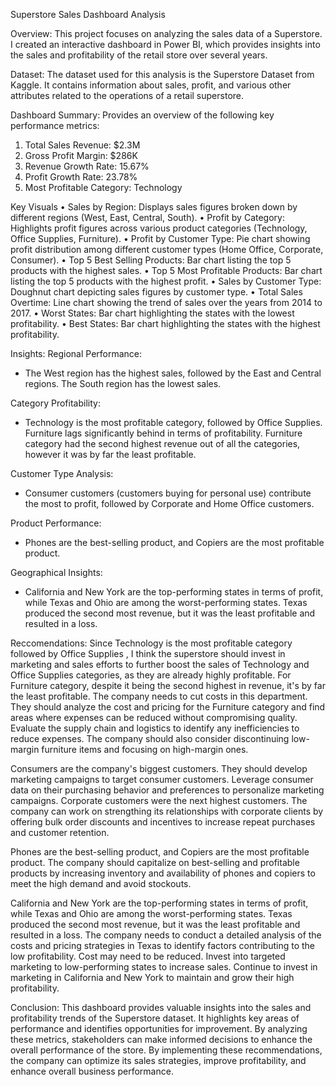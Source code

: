Superstore Sales Dashboard Analysis


Overview:
This project focuses on analyzing the sales data of a Superstore. I created an interactive dashboard in Power BI, which provides insights into the sales and profitability of the retail store over several years.


Dataset:
The dataset used for this analysis is the Superstore Dataset from Kaggle. It contains information about sales, profit, and various other attributes related to the operations of a retail superstore.


Dashboard Summary:
Provides an overview of the following key performance metrics:
1.	Total Sales Revenue: $2.3M
2.	Gross Profit Margin: $286K
3.	Revenue Growth Rate: 15.67%
4.	Profit Growth Rate: 23.78%
5.	Most Profitable Category: Technology

Key Visuals
•	Sales by Region: Displays sales figures broken down by different regions (West, East, Central, South).
•	Profit by Category: Highlights profit figures across various product categories (Technology, Office Supplies, Furniture).
•	Profit by Customer Type: Pie chart showing profit distribution among different customer types (Home Office, Corporate, Consumer).
•	Top 5 Best Selling Products: Bar chart listing the top 5 products with the highest sales.
•	Top 5 Most Profitable Products: Bar chart listing the top 5 products with the highest profit.
•	Sales by Customer Type: Doughnut chart depicting sales figures by customer type.
•	Total Sales Overtime: Line chart showing the trend of sales over the years from 2014 to 2017.
•	Worst States: Bar chart highlighting the states with the lowest profitability.
•	Best States: Bar chart highlighting the states with the highest profitability.


Insights:
Regional Performance:
- The West region has the highest sales, followed by the East and Central regions. The South region has the lowest sales.

Category Profitability:
- Technology is the most profitable category, followed by Office Supplies. Furniture lags significantly behind in terms of profitability. Furniture category had the second highest revenue out of all the categories, however it was by far the least profitable. 

Customer Type Analysis:
- Consumer customers (customers buying for personal use) contribute the most to profit, followed by Corporate and Home Office customers.

Product Performance:
- Phones are the best-selling product, and Copiers are the most profitable product.

Geographical Insights:
- California and New York are the top-performing states in terms of profit, while Texas and Ohio are among the worst-performing states. Texas produced the second most revenue, but it was the least profitable and resulted in a loss. 



Reccomendations:
Since Technology is the most profitable category followed by Office Supplies , I think the superstore should invest in marketing and sales efforts to further boost the sales of Technology and Office Supplies categories, as they are already highly profitable. 
For Furniture category, despite it being the second highest in revenue, it's by far the least profitable. The company needs to cut costs in this department. They should analyze the cost and pricing for the Furniture category and find areas where expenses can be reduced without compromising quality. Evaluate the supply chain and logistics to identify any inefficiencies to reduce expenses. The company should also consider discontinuing low-margin furniture items and focusing on high-margin ones.

Consumers are the company's biggest customers. They should develop marketing campaigns to target consumer customers.  Leverage consumer data on their purchasing behavior and preferences to personalize marketing campaigns.
Corporate customers were the next highest customers. The company can work on strengthing its relationships with corporate clients by offering bulk order discounts and incentives to increase repeat purchases and customer retention.

Phones are the best-selling product, and Copiers are the most profitable product. The company should capitalize on best-selling and profitable products by increasing inventory and availability of phones and copiers to meet the high demand and avoid stockouts.

California and New York are the top-performing states in terms of profit, while Texas and Ohio are among the worst-performing states. Texas produced the second most revenue, but it was the least profitable and resulted in a loss.
The company needs to conduct a detailed analysis of the costs and pricing strategies in Texas to identify factors contributing to the low profitability. Cost may need to be reduced. 
Invest into targeted marketing to low-performing states to increase sales. Continue to invest in marketing in California and New York to maintain and grow their high profitability.



Conclusion:
This dashboard provides valuable insights into the sales and profitability trends of the Superstore dataset. It highlights key areas of performance and identifies opportunities for improvement. By analyzing these metrics, stakeholders can make informed decisions to enhance the overall performance of the store.
By implementing these recommendations, the company can optimize its sales strategies, improve profitability, and enhance overall business performance. 




